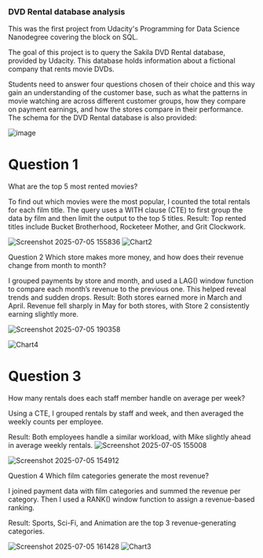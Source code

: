 ### DVD Rental database analysis

This was the first project from Udacity's Programming for Data Science Nanodegree covering the block on SQL.

The goal of this project is to query the Sakila DVD Rental database, provided by Udacity. This database holds information about a fictional company that rents movie DVDs.

Students need to answer four questions chosen of their choice and this way gain an understanding of the customer base, such as what the patterns in movie watching are across different customer groups, how they compare on payment earnings, and how the stores compare in their performance. The schema for the DVD Rental database is also provided:

![image](https://github.com/user-attachments/assets/f2015e73-4cd8-4e41-9991-4804f706d851)

# Question 1
What are the top 5 most rented movies?

To find out which movies were the most popular, I counted the total rentals for each film title. The query uses a WITH clause (CTE) to first group the data by film and then limit the output to the top 5 titles.
Result:
Top rented titles include Bucket Brotherhood, Rocketeer Mother, and Grit Clockwork.

![Screenshot 2025-07-05 155836](https://github.com/user-attachments/assets/26e9f0a5-43d7-4185-bf91-b19d5677c58b)
![Chart2](https://github.com/user-attachments/assets/22263b0d-2358-46b3-b9cb-c2a8e6c4cc2b)

 Question 2
Which store makes more money, and how does their revenue change from month to month?

I grouped payments by store and month, and used a LAG() window function to compare each month’s revenue to the previous one. This helped reveal trends and sudden drops.
Result:
Both stores earned more in March and April. Revenue fell sharply in May for both stores, with Store 2 consistently earning slightly more.

![Screenshot 2025-07-05 190358](https://github.com/user-attachments/assets/037c3e45-c4cf-4997-ac8d-eea1a5281955)

![Chart4](https://github.com/user-attachments/assets/cf3cc672-17d2-4e17-97a8-48732941b538)

# Question 3
How many rentals does each staff member handle on average per week?

Using a CTE, I grouped rentals by staff and week, and then averaged the weekly counts per employee.

Result:
Both employees handle a similar workload, with Mike slightly ahead in average weekly rentals.
![Screenshot 2025-07-05 155008](https://github.com/user-attachments/assets/3e369570-3f42-4481-b3e0-8e82bacf26e0)


![Screenshot 2025-07-05 154912](https://github.com/user-attachments/assets/9c1f75e7-95f8-4366-ae05-5ff7a9bbcc32)

Question 4
Which film categories generate the most revenue?

I joined payment data with film categories and summed the revenue per category. Then I used a RANK() window function to assign a revenue-based ranking.

Result:
Sports, Sci-Fi, and Animation are the top 3 revenue-generating categories.

![Screenshot 2025-07-05 161428](https://github.com/user-attachments/assets/055b5b95-9d97-4e70-a80e-c4c18156fe1a)
![Chart3](https://github.com/user-attachments/assets/4fbb3171-2999-4e6b-9c33-306f39409ef8)
